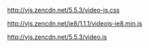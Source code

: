 http://vjs.zencdn.net/5.5.3/video-js.css

http://vjs.zencdn.net/ie8/1.1.1/videojs-ie8.min.js

http://vjs.zencdn.net/5.5.3/video.js